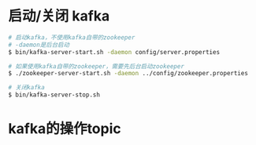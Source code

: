 # 启动/关闭 kafka
```bash
# 启动kafka，不使用kafka自带的zookeeper
# -daemon是后台启动
$ bin/kafka-server-start.sh -daemon config/server.properties

# 如果使用kafka自带的zookeeper，需要先后台启动zookeeper
$ ./zookeeper-server-start.sh -daemon ../config/zookeeper.properties

# 关闭kafka
$ bin/kafka-server-stop.sh 
```

# kafka的操作topic
```bash

```